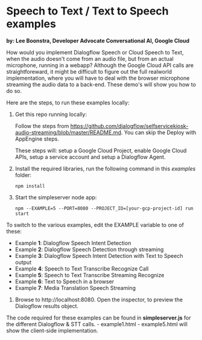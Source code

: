 # Speech to Text / Text to Speech examples

**by: Lee Boonstra, Developer Advocate Conversational AI, Google Cloud**

How would you implement Dialogflow Speech or Cloud Speech to Text,
when the audio doesn't come from an audio file, but from an actual
microphone, running in a webapp? Although the Google Cloud API calls
are straightforeward, it might be difficult to figure out the full
realworld implementation, where you will have to deal with the browser microphone streaming the audio data to a back-end.
These demo's will show you how to do so.

Here are the steps, to run these examples locally:

1. Get this repo running locally:
   
   Follow the steps from https://github.com/dialogflow/selfservicekiosk-audio-streaming/blob/master/README.md. You can skip the Deploy with AppEngine steps.

   These steps will: setup a Google Cloud Project, enable Google Cloud APIs, setup a service account and setup a Dialogflow Agent.

2. Install the required libraries, run the following command in this *examples* folder:

    `npm install`

3. Start the simpleserver node app:

   `npm --EXAMPLE=5 --PORT=8080 --PROJECT_ID=[your-gcp-project-id] run start`

To switch to the various examples, edit the EXAMPLE variable to one of these:

* Example **1**: Dialogflow Speech Intent Detection
* Example **2**: Dialogflow Speech Detection through streaming
* Example **3**: Dialogflow Speech Intent Detection with Text to Speech output
* Example **4**: Speech to Text Transcribe Recognize Call
* Example **5**: Speech to Text Transcribe Streaming Recognize
* Example **6**: Text to Speech in a browser
* Example **7**: Media Translation Speech Streaming

1. Browse to http://localhost:8080. Open the inspector, to preview the
Dialogflow results object.

The code required for these examples can be found in **simpleserver.js** for the different Dialogflow & STT calls. - example1.html - example5.html will show the client-side implementation.
